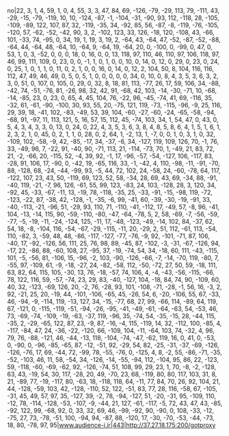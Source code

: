 no|22, 3, 1, 4, 59, 1, 0, 4, 55, 3, 3, 47, 84, 69, -126, -79, -29, 113, 79, -111, 43, -29, -15, -79, -119, 10, 10, -124, -87, -1, -104, -31, -90, 93, 112, -118, 28, -105, -109, -89, 122, 107, 87, 32, -119, -35, 34, -92, 85, 56, -87, -8, -119, -76, -105, -120, 57, -62, -52, -42, 90, 3, 2, -102, 123, 33, 126, -18, 120, -108, 43, -66, 101, -33, 74, -95, 0, 34, 19, 1, 19, 3, 19, 2, -64, 43, -64, 47, -52, -87, -52, -88, -64, 44, -64, 48, -64, 10, -64, 9, -64, 19, -64, 20, 0, -100, 0, -99, 0, 47, 0, 53, 1, 0, 3, -52, 0, 0, 0, 18, 0, 16, 0, 0, 13, 118, 97, 110, 46, 110, 97, 106, 118, 97, 46, 99, 111, 109, 0, 23, 0, 0, -1, 1, 0, 1, 0, 0, 10, 0, 14, 0, 12, 0, 29, 0, 23, 0, 24, 0, 25, 1, 0, 1, 1, 0, 11, 0, 2, 1, 0, 0, 16, 0, 14, 0, 12, 2, 104, 50, 8, 104, 116, 116, 112, 47, 49, 46, 49, 0, 5, 0, 5, 1, 0, 0, 0, 0, 0, 34, 0, 10, 0, 8, 4, 3, 5, 3, 6, 3, 2, 3, 0, 51, 0, 107, 0, 105, 0, 29, 0, 32, 8, 18, 81, 113, -77, 26, 17, 59, 106, 34, -88, -42, 74, -51, -76, 81, -26, 98, 32, 42, 91, -68, 42, 103, -14, -30, -71, 10, -68, -14, -85, 23, 0, 23, 0, 65, 4, 45, 104, 76, -22, 96, -45, -74, 41, 69, -116, 35, -32, 61, -61, -90, -100, 30, 93, 55, 20, -75, 121, 119, -73, -115, -96, -9, 25, 116, 29, 39, 18, -41, 102, -83, -49, 53, 39, 104, -60, -27, -60, -24, -65, -58, -94, -68, 91, -97, 11, 113, 121, 5, 16, 57, 15, 112, 45, -74, 103, 34, 1, 54, 47, 0, 43, 0, 5, 4, 3, 4, 3, 3, 0, 13, 0, 24, 0, 22, 4, 3, 5, 3, 6, 3, 8, 4, 8, 5, 8, 6, 4, 1, 5, 1, 6, 1, 2, 3, 2, 1, 0, 45, 0, 2, 1, 1, 0, 28, 0, 2, 64, 1, -2, 13, 1, -7, 0, 0, 1, 0, 3, 1, 0, 32, -109, 102, -58, -9, 42, -85, -17, 34, -37, -6, 34, -127, 119, 109, 126, 70, -1, 76, 33, -49, 96, 7, -22, 91, -40, 90, -71, 113, 21, -114, -73, 70, 1, -49, 21, 83, 72, 21, -2, -66, 20, -115, 52, -4, 39, 92, -1, 17, -96, -57, -54, -127, 106, -117, 83, -28, 91, 106, 17, -90, 0, -42, 19, -65, 116, 33, -1, -42, 4, 110, -98, -11, -91, -70, 88, -128, 68, -24, -44, -99, 93, -5, 44, 72, 102, 24, -58, 24, -60, -78, 64, 117, -122, 107, 23, 43, 50, -119, 69, 123, 52, 58, -34, 28, 69, 43, 69, -34, 88, -91, -40, 119, -21, -7, 96, 126, -61, 55, 99, 123, -83, 24, 103, -128, 28, 3, 120, 34, -92, 45, -33, -67, -11, 13, -19, 78, -118, -35, 25, -33, -91, -15, -98, 119, -72, -123, -22, 87, -38, 42, -128, -1, -35, -6, 99, -41, 60, -39, -30, -19, -91, 33, -40, -113, -21, -96, 51, -29, 93, 110, 71, -110, -41, -112, 17, -49, 57, -8, 96, -41, 104, -13, -14, 115, 90, -59, -110, -80, -47, -64, -78, 5, 2, 58, -69, -7, -56, -59, -77, -5, -19, -11, -24, -124, 125, -11, 17, -48, -123, -49, -14, 102, 84, -37, 62, 54, 18, -8, -104, 116, -54, -67, -29, -115, -11, 20, -29, 2, 51, 112, -61, 113, -54, 110, -82, 3, -59, 48, 48, -86, -117, -127, -77, -76, -9, 92, -101, -71, 87, 106, -40, 17, -92, -126, 56, 111, 25, 76, 98, 89, -45, 87, -102, -3, -31, -67, -126, 94, -17, 22, -86, 88, -60, 108, 27, -95, 37, -19, -74, 54, 34, -18, 60, 111, -43, -115, 101, -5, -56, 81, -106, 15, -96, -2, 103, -90, -126, -66, -7, -14, -70, 119, -80, 7, -55, 97, -109, 61, -9, -18, -27, 24, -82, -58, 112, -50, -72, 27, 50, 59, -18, 111, 63, 82, 64, 115, 105, -30, 13, 76, -18, -57, 74, 106, 4, -4, -43, -56, -115, -66, 78, 122, 116, 59, -57, -74, 23, 29, 83, -40, -127, 104, -18, 84, 74, 90, -109, 60, 40, 32, -123, -69, 126, 20, -2, 76, -28, 93, 101, -108, -71, -28, -1, 56, 16, -3, 2, 92, -21, 25, 20, -19, 44, -101, -106, -65, 45, -26, 54, 6, -20, -106, 55, 67, -33, 46, -94, -9, -114, 119, -13, 127, 34, -15, -77, 68, 27, 99, -66, 114, -89, 64, 119, 67, -121, 0, -115, -119, -51, -94, -26, -95, -41, -49, -61, -64, -63, 54, -53, 46, 73, -69, -74, -109, -19, -63, -37, 119, -96, 35, -74, 54, -35, -15, 28, -44, 115, -35, 2, -29, -65, 122, 87, 23, -9, 87, -16, -4, 115, -119, 14, 32, -112, 100, -85, 4, -117, -84, 47, 24, -36, -22, -120, 66, -109, 104, -11, -64, 103, 74, -32, 4, 96, 79, 76, -88, -121, 46, -44, -13, 118, -104, -74, -47, -62, 119, 16, 0, 41, 0, -53, 0, -90, 0, -96, -85, -65, 87, -12, -51, 92, -29, 54, 82, -25, -31, -37, -69, -126, -126, -76, 17, 69, -44, 72, -99, 78, -55, -76, 0, -125, 4, 8, -2, 55, -86, -71, -35, -52, -103, 46, 11, 58, -54, 34, -126, -14, -55, -94, 112, -104, 95, 86, 22, -123, 59, -118, -60, -69, -62, 92, -126, -74, 51, 108, 99, 29, 23, 1, 70, -8, -2, -128, 63, 43, -19, 54, 30, 117, -28, 20, 49, -70, 23, 68, -119, 80, 80, 117, 103, 31, 8, 21, -89, 77, -19, -117, 80, -63, 18, -118, 118, 64, -11, 77, 84, 70, 26, 92, 104, 21, 44, -128, -59, 103, 42, -128, -110, 52, 122, -51, 83, 77, 28, 116, -58, 67, -105, -31, 45, 49, 57, 97, 35, -127, 39, -2, 78, -94, -127, 51, -20, -31, 95, -109, 110, -12, 78, -114, -128, -53, -107, -9, -44, 21, 127, -61, -117, -5, 72, 43, 47, 43, -85, -92, 122, 99, -68, 92, 0, 33, 32, 69, 46, -99, -92, 90, -90, 0, 108, -33, -12, -75, 27, 73, -78, -51, 100, -94, 94, -87, 88, -120, 17, -30, -70, -53, -44, -73, 18, 80, -78, 97, 95|www.audience-i.ir|443|http://37.27.18.175:200/gotproxy
